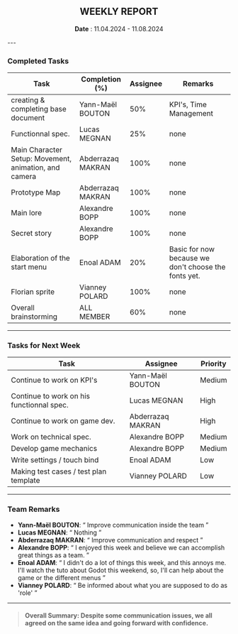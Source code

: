 <div align="center">

## **WEEKLY REPORT**

**Date** : 11.04.2024 - 11.08.2024

</div>
---

### Completed Tasks

| Task                    | Completion (%) | Assignee        | Remarks                   |
|-------------------------|----------------|-----------------|---------------------------|
| creating & completing base document | Yann-Maël BOUTON  | 50% | KPI's, Time Management |
| Functionnal spec. | Lucas MEGNAN   | 25% | none |
| Main Character Setup: Movement, animation, and camera | Abderrazaq MAKRAN  | 100% | none |
| Prototype Map | Abderrazaq MAKRAN  | 100% | none |
| Main lore | Alexandre BOPP | 100% | none |
| Secret story | Alexandre BOPP | 100% | none |
| Elaboration of the start menu | Enoal ADAM | 20% | Basic for now because we don't choose the fonts yet. |
| Florian sprite | Vianney POLARD | 100% | none |
| Overall brainstorming | ALL MEMBER | 60% | none |

---

### Tasks for Next Week

| Task                    | Assignee        |  Priority       
|-------------------------|-----------------|----------------|
| Continue to work on KPI's | Yann-Maël BOUTON  | Medium |
| Continue to work on his functionnal spec. | Lucas MEGNAN | High |
| Continue to work on game dev. | Abderrazaq MAKRAN | High |
| Work on technical spec. | Alexandre BOPP | Medium |
| Develop game mechanics | Alexandre BOPP | Medium |
| Write settings / touch bind | Enoal ADAM | Low |
| Making test cases / test plan template | Vianney POLARD | Low |

---

### Team Remarks

- **Yann-Maël BOUTON**:  “ Improve communication inside the team ”
- **Lucas MEGNAN**: “ Nothing ”
- **Abderrazaq MAKRAN**: “ Improve communication and respect ”
- **Alexandre BOPP**: “ I enjoyed this week and believe we can accomplish great things as a team. ”
- **Enoal ADAM**: “ I didn't do a lot of things this week, and this annoys me. I'll watch the tuto about Godot this weekend, so, I'll can help about the game or the different menus ”
- **Vianney POLARD**: “ Be informed about what you are supposed to do as 'role' ”

---

> #### **Overall Summary**: Despite some communication issues, we all agreed on the same idea and going forward with confidence.